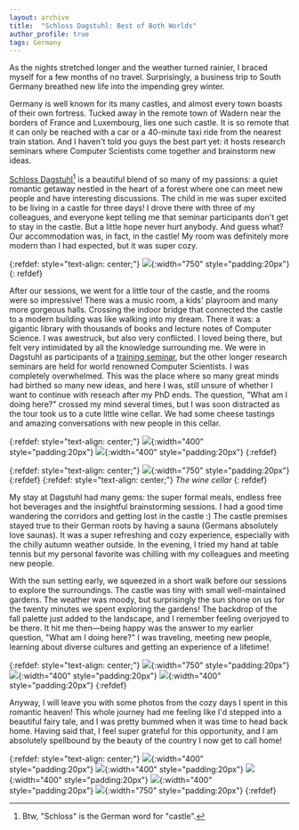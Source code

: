 ```yaml
---
layout: archive
title:  "Schloss Dagstuhl: Best of Both Worlds"
author_profile: true
tags: Germany
---
```

As the nights stretched longer and the weather turned rainier, I braced myself for a few months of no travel. Surprisingly, a business trip to South Germany breathed new life into the impending grey winter.

Germany is well known for its many castles, and almost every town boasts of their own fortress. Tucked away in the remote town of Wadern near the borders of France and Luxembourg, lies one such castle. It is so remote that it can only be reached with a car or a 40-minute taxi ride from the nearest train station. And I haven't told you guys the best part yet: it hosts research seminars where Computer Scientists come together and brainstorm new ideas. 

[Schloss Dagstuhl](https://en.wikipedia.org/wiki/Dagstuhl)[^1] is a beautiful blend of so many of my passions: a quiet romantic getaway nestled in the heart of a forest where one can meet new people and have interesting discussions. The child in me was super excited to be living in a castle for three days! I drove there with three of my colleagues, and everyone kept telling me that seminar participants don't get to stay in the castle. But a little hope never hurt anybody. And guess what? Our accommodation was, in fact, in the castle! My room was definitely more modern than I had expected, but it was super cozy. 

{:refdef: style="text-align: center;"}
![](/images/Dagstuhl1.jpg){:width="750" style="padding:20px"}
{: refdef}

After our sessions, we went for a little tour of the castle, and the rooms were so impressive! There was a music room, a kids' playroom and many more gorgeous halls. Crossing the indoor bridge that connected the castle to a modern building was like walking into my dream. There it was: a gigantic library with thousands of books and lecture notes of Computer Science. I was awestruck, but also very conflicted. I loved being there, but felt very intimidated by all the knowledge surrounding me. We were in Dagstuhl as participants of a [training seminar](https://www.dagstuhl.de/en/seminars/seminar-calendar/seminar-details/23433), but the other longer research seminars are held for world renowned Computer Scientists. I was completely overwhelmed. This was the place where so many great minds had birthed so many new ideas, and here I was, still unsure of whether I want to continue with reseach after my PhD ends. The question, "What am I doing here?" crossed my mind several times, but I was soon distracted as the tour took us to a cute little wine cellar. We had some cheese tastings and amazing conversations with new people in this cellar.

{:refdef: style="text-align: center;"}
![](/images/Dagstuhl2.jpg){:width="400" style="padding:20px"}
![](/images/Dagstuhl3.jpg){:width="400" style="padding:20px"}
{:refdef}

{:refdef: style="text-align: center;"}
![](/images/Dagstuhl4.jpg){:width="750" style="padding:20px"}
{:refdef}
{:refdef: style="text-align: center;"}
*The wine cellar*
{: refdef}

My stay at Dagstuhl had many gems: the super formal meals, endless free hot beverages and the insightful brainstorming sessions. I had a good time wandering the corridors and getting lost in the castle :) The castle premises stayed true to their German roots by having a sauna (Germans absolutely love saunas). It was a super refreshing and cozy experience, especially with the chilly autumn weather outside. In the evening, I tried my hand at table tennis but my personal favorite was chilling with my colleagues and meeting new people. 

With the sun setting early, we squeezed in a short walk before our sessions to explore the surroundings. The castle was tiny with small well-maintained gardens. The weather was moody, but surprisingly the sun shone on us for the twenty minutes we spent exploring the gardens! The backdrop of the fall palette just added to the landscape, and I remember feeling overjoyed to be there.  It hit me then—being happy was the answer to my earlier question, "What am I doing here?" I was traveling, meeting new people, learning about diverse cultures and getting an experience of a lifetime! 

{:refdef: style="text-align: center;"}
![](/images/Dagstuhl12.jpg){:width="750" style="padding:20px"}
![](/images/Dagstuhl5.jpg){:width="400" style="padding:20px"}
![](/images/Dagstuhl6.jpg){:width="400" style="padding:20px"}
{:refdef}


Anyway, I will leave you with some photos from the cozy days I spent in this romantic heaven! This whole journey had me feeling like I'd stepped into a beautiful fairy tale, and I was pretty bummed when it was time to head back home. Having said that, I feel super grateful for this opportunity, and I am absolutely spellbound by the beauty of the country I now get to call home!

{:refdef: style="text-align: center;"}
![](/images/Dagstuhl8.jpg){:width="400" style="padding:20px"}
![](/images/Dagstuhl9.jpg){:width="400" style="padding:20px"}
![](/images/Dagstuhl10.jpg){:width="400" style="padding:20px"}
![](/images/Dagstuhl11.jpg){:width="400" style="padding:20px"}
![](/images/Dagstuhl7.jpg){:width="750" style="padding:20px"}
{:refdef}

[^1]: Btw, "Schloss" is the German word for "castle".